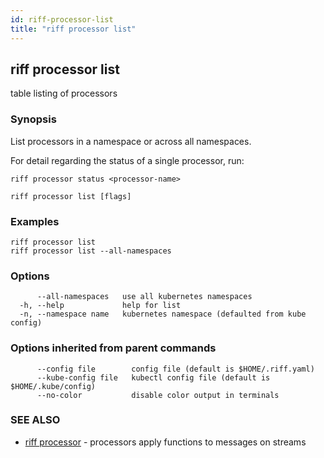 ```yaml
---
id: riff-processor-list
title: "riff processor list"
---
```

## riff processor list

table listing of processors

### Synopsis

List processors in a namespace or across all namespaces.

For detail regarding the status of a single processor, run:

	riff processor status <processor-name>

```
riff processor list [flags]
```

### Examples

```
riff processor list
riff processor list --all-namespaces
```

### Options

```
      --all-namespaces   use all kubernetes namespaces
  -h, --help             help for list
  -n, --namespace name   kubernetes namespace (defaulted from kube config)
```

### Options inherited from parent commands

```
      --config file        config file (default is $HOME/.riff.yaml)
      --kube-config file   kubectl config file (default is $HOME/.kube/config)
      --no-color           disable color output in terminals
```

### SEE ALSO

* [riff processor](riff_processor.md)	 - processors apply functions to messages on streams

